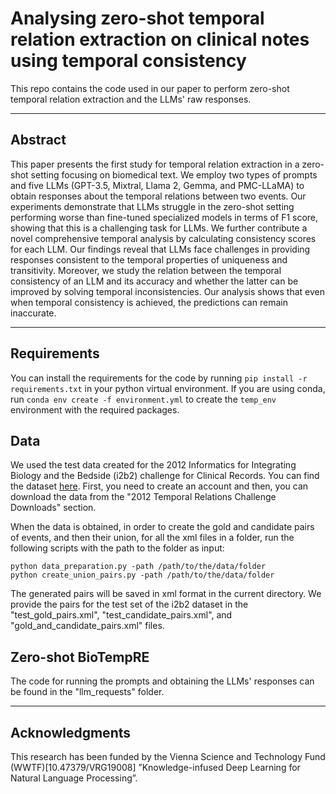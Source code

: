 # Analysing zero-shot temporal relation extraction on clinical notes using temporal consistency

This repo contains the code used in our paper to perform zero-shot 
temporal relation extraction and the LLMs' raw responses.

------

## Abstract

This paper presents the first study for temporal relation extraction in a zero-shot setting focusing on biomedical text. 
We employ two types of prompts and five LLMs (GPT-3.5, Mixtral, Llama 2, Gemma, and PMC-LLaMA) to obtain responses about the temporal relations between two events. 
Our experiments demonstrate that LLMs struggle in the zero-shot setting performing worse than fine-tuned specialized models in terms of F1 score, showing that this is a challenging task for LLMs.
We further contribute a novel comprehensive temporal analysis by calculating consistency scores for each LLM. Our findings reveal that LLMs face challenges in providing responses consistent to the temporal properties of uniqueness and transitivity. Moreover, we study the relation between the temporal consistency of an LLM and its accuracy and whether the latter can be improved by solving temporal inconsistencies. 
Our analysis shows that even when temporal consistency is achieved, the predictions can remain inaccurate.

-----

## Requirements

You can install the requirements for the code by running 
``pip install -r requirements.txt`` in your python virtual environment.
If you are using conda, run 
``conda env create -f environment.yml`` to create the ``temp_env`` 
environment with the required packages.


## Data

We used the test data created for the 2012 Informatics for Integrating
Biology and the Bedside (i2b2) challenge for Clinical Records.
You can find the dataset [here](https://portal.dbmi.hms.harvard.edu/projects/n2c2-nlp/).
First, you need to create an account and then, you can download the data from 
the "2012 Temporal Relations Challenge Downloads" section.

When the data is obtained, in order to create the gold and candidate pairs of events, 
and then their union, for all the xml files in a folder, run the following scripts 
with the path to the folder as input:
```
python data_preparation.py -path /path/to/the/data/folder 
python create_union_pairs.py -path /path/to/the/data/folder
```

The generated pairs will be saved in xml format in the current directory.
We provide the pairs for the test set of the i2b2 dataset in 
the "test_gold_pairs.xml", "test_candidate_pairs.xml", and "gold_and_candidate_pairs.xml" files.


## Zero-shot BioTempRE

The code for running the prompts and obtaining the LLMs' responses can be found in the 
"llm_requests" folder.

[comment]: <> (## Temporal consistency and evaluation)



------

## Acknowledgments
This research has been funded by the Vienna Science and Technology 
Fund (WWTF)[10.47379/VRG19008] ”Knowledge-infused Deep Learning for Natural Language Processing”.